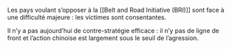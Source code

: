 Les pays voulant s’opposer à la [[Belt and Road Initiative (BRI)]] sont face à une difficulté majeure : les victimes sont consentantes.

Il n’y a pas aujourd’hui de contre-stratégie efficace : il n’y pas de ligne de front et l’action chinoise est largement sous le seuil de l’agression.